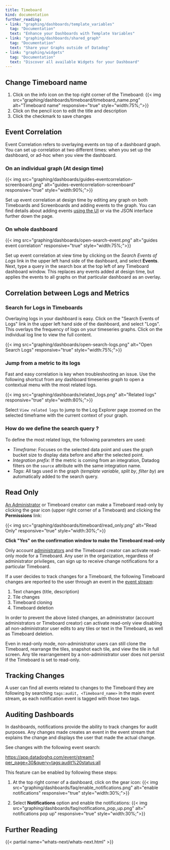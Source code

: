 ```yaml
---
title: Timeboard
kind: documentation
further_reading:
- link: "graphing/dashboards/template_variables"
  tag: "Documentation"
  text: "Enhance your Dashboards with Template Variables"
- link: "graphing/dashboards/shared_graph"
  tag: "Documentation"
  text: "Share your Graphs outside of Datadog"
- link: "graphing/widgets"
  tag: "Documentation"
  text: "Discover all available Widgets for your Dashboard"
---
```


## Change Timeboard name

1. Click on the info icon on the top right corner of the Timeboard:
    {{< img src="graphing/dashboards/timeboard/timeboard_name.png" alt="Timeboard name" responsive="true" style="width:75%;">}}
2. Click on the pencil icon to edit the title and description
3. Click the checkmark to save changes

## Event Correlation 

Event Correlation refers to overlaying events on top of a dashboard graph. You can set up correlation at two different times: when you set up the dashboard, or ad-hoc when you view the dashboard.

### On an individual graph (At design time)

{{< img src="graphing/dashboards/guides-eventcorrelation-screenboard.png" alt="guides-eventcorrelation-screenboard" responsive="true" style="width:90%;">}}

Set up event correlation at design time by editing any graph on both Timeboards and Screenboards and adding events to the graph. You can find details about adding events [using the UI][1] or via the JSON interface further down the page.

### On whole dashboard

{{< img src="graphing/dashboards/open-search-event.png" alt="guides event correlation" responsive="true" style="width:75%;">}}

Set up event correlation at view time by clicking on the *Search Events of Logs* link in the upper left hand side of the dashboard, and select **Events**. Next, type a query in the search box at the top left of any Timeboard dashboard window. This replaces any events added at design time, but applies the events to all graphs on that particular dashboard as an overlay. 

## Correlation between Logs and Metrics

### Search for Logs in Timeboards

Overlaying logs in your dashboard is easy. Click on the "Search Events of Logs" link in the upper left hand side of the dashboard, and select "Logs". This overlays the frequency of logs on your timeseries graphs. Click on the individual log line to view the full content.

{{< img src="graphing/dashboards/open-search-logs.png" alt="Open Search Logs" responsive="true" style="width:75%;">}}
 

### Jump from a metric to its logs

Fast and easy correlation is key when troubleshooting an issue. Use the following shortcut from any dashboard timeseries graph to open a contextual menu with the most related logs.

{{< img src="graphing/dashboards/related_logs.png" alt="Related logs" responsive="true" style="width:80%;">}}

Select `View related logs` to jump to the Log Explorer page zoomed on the selected timeframe with the current context of your graph.

### How do we define the search query ?

To define the most related logs, the following parameters are used:

* *Timeframe*: Focuses on the selected data point and uses the graph bucket size to display data before and after the selected point.
* *Integration prefix*: If the metric is coming from an integration, Datadog filters on the `source` attribute with the same integration name.
* *Tags*: All tags used in the graph (*template variable*, *split by*, *filter by*) are automatically added to the search query.

## Read Only

[An Administrator][2] or Timeboard creator can make a Timeboard read-only by clicking the gear icon (upper right corner of a Timeboard) and clicking the **Permissions** link:

{{< img src="graphing/dashboards/timeboard/read_only.png" alt="Read Only" responsive="true" style="width:30%;">}}

**Click "Yes" on the confirmation window to make the Timeboard read-only**

Only account [administrators][2] and the Timeboard creator can activate read-only mode for a Timeboard. Any user in the organization, regardless of administrator privileges, can sign up to receive change notifications for a particular Timeboard.

If a user decides to track changes for a Timeboard, the following Timeboard changes are reported to the user through an event in the [event stream][1]:

1. Text changes (title, description)
2. Tile changes
3. Timeboard cloning
4. Timeboard deletion

In order to prevent the above listed changes, an administrator (account administrators or Timeboard creator) can activate read-only view disabling all non-administrator user edits to any tiles or text in the Timeboard, as well as Timeboard deletion.

Even in read-only mode, non-administrator users can still clone the Timeboard, rearrange the tiles, snapshot each tile, and view the tile in full screen. Any tile rearrangement by a non-administrator user does not persist if the Timeboard is set to read-only.

## Tracking Changes

A user can find all events related to changes to the Timeboard they are following by searching `tags:audit, <Timeboard_name>` in the main event stream, as each notification event is tagged with those two tags.

## Auditing Dashboards

In dashboards, notifications provide the ability to track changes for audit purposes. Any changes made creates an event in the event stream that explains the change and displays the user that made the actual change.

See changes with the following event search:

https://app.datadoghq.com/event/stream?per_page=30&query=tags:audit%20status:all

This feature can be enabled by following these steps:

1. At the top right corner of a dashboard, click on the gear icon:
    {{< img src="graphing/dashboards/faq/enable_notifications.png" alt="enable notifications" responsive="true" style="width:30%;">}}

2. Select **Notifications** option and enable the notifications:
    {{< img src="graphing/dashboards/faq/notifications_pop_up.png" alt=" notifications pop up" responsive="true" style="width:30%;">}}

## Further Reading

{{< partial name="whats-next/whats-next.html" >}}

[1]: /graphing/event_stream
[2]: /account_management/team/#datadog-user-roles
